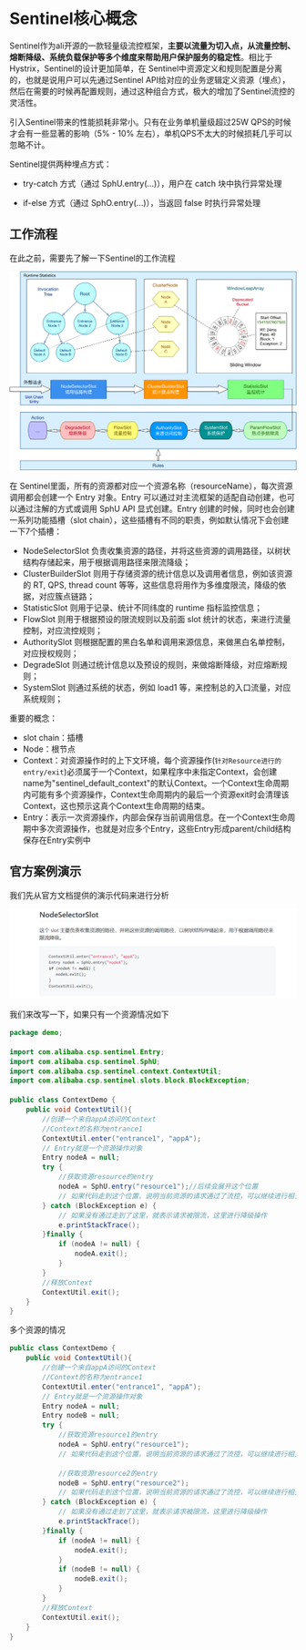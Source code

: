 # Sentinel核心概念

Sentinel作为ali开源的一款轻量级流控框架，**主要以流量为切入点，从流量控制、熔断降级、系统负载保护等多个维度来帮助用户保护服务的稳定性**。相比于Hystrix，Sentinel的设计更加简单，在 Sentinel中资源定义和规则配置是分离的，也就是说用户可以先通过Sentinel API给对应的业务逻辑定义资源（埋点），然后在需要的时候再配置规则，通过这种组合方式，极大的增加了Sentinel流控的灵活性。

引入Sentinel带来的性能损耗非常小。只有在业务单机量级超过25W QPS的时候才会有一些显著的影响（5% - 10% 左右），单机QPS不太大的时候损耗几乎可以忽略不计。

Sentinel提供两种埋点方式：

- try-catch 方式（通过 SphU.entry(...)），用户在 catch 块中执行异常处理 

- if-else 方式（通过 SphO.entry(...)），当返回 false 时执行异常处理 

## 工作流程

在此之前，需要先了解一下Sentinel的工作流程

![sentinel-slot-chain-architecture](sentinel-slot-chain-architecture.png)

在 Sentinel里面，所有的资源都对应一个资源名称（resourceName），每次资源调用都会创建一个 Entry 对象。Entry 可以通过对主流框架的适配自动创建，也可以通过注解的方式或调用 SphU API 显式创建。Entry 创建的时候，同时也会创建一系列功能插槽（slot chain），这些插槽有不同的职责，例如默认情况下会创建一下7个插槽：

- NodeSelectorSlot 负责收集资源的路径，并将这些资源的调用路径，以树状结构存储起来，用于根据调用路径来限流降级；
- ClusterBuilderSlot 则用于存储资源的统计信息以及调用者信息，例如该资源的 RT, QPS, thread count 等等，这些信息将用作为多维度限流，降级的依据，对应簇点链路；
- StatisticSlot 则用于记录、统计不同纬度的 runtime 指标监控信息；
- FlowSlot 则用于根据预设的限流规则以及前面 slot 统计的状态，来进行流量控制，对应流控规则；
- AuthoritySlot 则根据配置的黑白名单和调用来源信息，来做黑白名单控制，对应授权规则；
- DegradeSlot 则通过统计信息以及预设的规则，来做熔断降级，对应熔断规则；
- SystemSlot 则通过系统的状态，例如 load1 等，来控制总的入口流量，对应系统规则；

重要的概念：

- slot chain：插槽
- Node：根节点
- Context：对资源操作时的上下文环境，每个资源操作(`针对Resource进行的entry/exit`)必须属于一个Context，如果程序中未指定Context，会创建name为"sentinel_default_context"的默认Context。一个Context生命周期内可能有多个资源操作，Context生命周期内的最后一个资源exit时会清理该Context，这也预示这真个Context生命周期的结束。
- Entry：表示一次资源操作，内部会保存当前调用信息。在一个Context生命周期中多次资源操作，也就是对应多个Entry，这些Entry形成parent/child结构保存在Entry实例中



## 官方案例演示

我们先从官方文档提供的演示代码来进行分析

![image-20211118223922490](image-20211118223922490.png)

我们来改写一下，如果只有一个资源情况如下

```java
package demo;

import com.alibaba.csp.sentinel.Entry;
import com.alibaba.csp.sentinel.SphU;
import com.alibaba.csp.sentinel.context.ContextUtil;
import com.alibaba.csp.sentinel.slots.block.BlockException;

public class ContextDemo {
    public void ContextUtil(){
        //创建一个来自appA访问的Context
        //Context的名称为entrance1
        ContextUtil.enter("entrance1", "appA");
        // Entry就是一个资源操作对象
        Entry nodeA = null;
        try {
            //获取资源resource的entry
            nodeA = SphU.entry("resource1");//后续会展开这个位置
            // 如果代码走到这个位置，说明当前资源的请求通过了流控，可以继续进行相关业务处理
        } catch (BlockException e) {
            // 如果没有通过走到了这里，就表示请求被限流，这里进行降级操作
            e.printStackTrace();
        }finally {
            if (nodeA != null) {
                nodeA.exit();
            }
        }
        //释放Context
        ContextUtil.exit();
    }
}
```

多个资源的情况

```java
public class ContextDemo {
    public void ContextUtil(){
        //创建一个来自appA访问的Context
        //Context的名称为entrance1
        ContextUtil.enter("entrance1", "appA");
        // Entry就是一个资源操作对象
        Entry nodeA = null;
        Entry nodeB = null;
        try {
            //获取资源resource1的entry
            nodeA = SphU.entry("resource1");
            // 如果代码走到这个位置，说明当前资源的请求通过了流控，可以继续进行相关业务处理

            //获取资源resource2的entry
            nodeB = SphU.entry("resource2");
            // 如果代码走到这个位置，说明当前资源的请求通过了流控，可以继续进行相关业务处理
        } catch (BlockException e) {
            // 如果没有通过走到了这里，就表示请求被限流，这里进行降级操作
            e.printStackTrace();
        }finally {
            if (nodeA != null) {
                nodeA.exit();
            }
            if (nodeB != null) {
                nodeB.exit();
            }
        }
        //释放Context
        ContextUtil.exit();
    }
}
```

